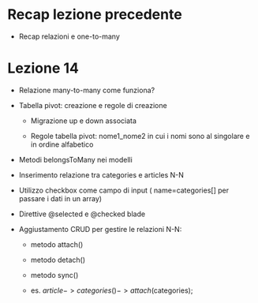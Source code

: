 # Recap lezione precedente

- Recap relazioni e one-to-many

# Lezione 14

- Relazione many-to-many come funziona?

- Tabella pivot: creazione e regole di creazione
    - Migrazione up e down associata

    - Regole tabella pivot: nome1_nome2  in cui i nomi sono al singolare e in ordine alfabetico

- Metodi belongsToMany nei modelli

- Inserimento relazione tra categories e articles  N-N

- Utilizzo checkbox come campo di input ( name=categories[] per passare i dati in un array)

- Direttive @selected e @checked blade

- Aggiustamento CRUD per gestire le relazioni N-N:
    - metodo attach()
    - metodo detach()
    - metodo sync()

    - es. $article->categories()->attach($categories);
